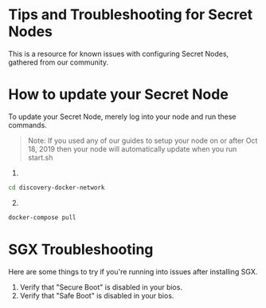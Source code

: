 # Tips and Troubleshooting for Secret Nodes

This is a resource for known issues with configuring Secret Nodes, gathered from our community.

# How to update your Secret Node

To update your Secret Node, merely log into your node and run these commands.

> Note: If you used any of our guides to setup your node on or after Oct 18, 2019 then your node will automatically update when you run start.sh

1.
```bash
cd discovery-docker-network
```

2.
```bash
docker-compose pull
```

# SGX Troubleshooting

Here are some things to try if you're running into issues after installing SGX.

1. Verify that "Secure Boot" is disabled in your bios.
2. Verify that "Safe Boot" is disabled in your bios.
